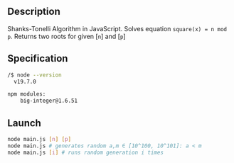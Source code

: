 ## Description

Shanks-Tonelli Algorithm in JavaScript. Solves equation `square(x) = n mod p`. Returns two roots for given [`n`] and [`p`]

## Specification

```bash
/$ node --version
  v19.7.0

npm modules:
    big-integer@1.6.51
```

## Launch

```bash
node main.js [n] [p]
node main.js # generates random a,m ∈ [10^100, 10^101]: a < m
node main.js [i] # runs random generation i times
```
